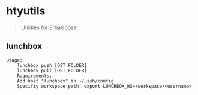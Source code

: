 # htyutils
> Utilities for ErhaGoose

## lunchbox
```
Usage:
    lunchbox push [DST_FOLDER]
    lunchbox pull [DST_FOLDER]
    Requirements:
    Add host "lunchbox" in ~/.ssh/config
    Specifiy workspace path: export LUNCHBOX_WS=/workspace/<username>
```
